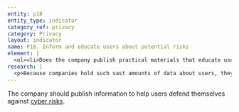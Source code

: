 ```yaml
---
entity: p18
entity_type: indicator
category_ref: privacy
category: Privacy
layout: indicator
name: P18. Inform and educate users about potential risks
element: | 
  <ol><li>Does the company publish practical materials that educate users on how to protect themselves from <a href="/2018-indicators/#cyberrisks" target="_blank" rel="noopener">cyber risks</a> relevant to their products or services?</li></ol>
research: | 
  <p>Because companies hold such vast amounts of data about users, they are often targets of malicious actors. We expect companies to help users protect themselves against such risks. This can include publishing materials on how to set up advanced account authentication, to adjust privacy settings, tips for avoiding malware, phishing, and social engineering attacks, how to avoid or address bullying or harassment online, and what &ldquo;safe browsing&rdquo; means. Companies should present this guidance using clear language, ideally paired with visual images, designed to help users understand the nature of the risks companies and users can face. These can include tips, tutorials, how-to guides, or other resources and should be presented in a way that users can easily understand (for instance with visuals, graphics, bullet points, and lists).</p><p><strong>Potential sources:</strong></p><ul><li>Company security center</li><li>Company help pages or community support page</li><li>Company blog</li></ul>
---
```

The company should publish information to help users defend themselves against [cyber risks](/2018-indicators/#cyberrisks).